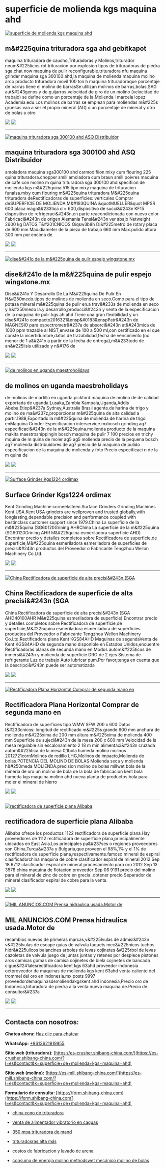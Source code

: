 # superficie de molienda kgs maquina ahd

<a href="https://swt.shibang-china.com/?l=es&img&k=superficie+de+molienda+kgs+maquina+ahd" target="_blank">![superficie de molienda kgs maquina ahd](http://static.shibang-china.com/all-800x300/1495.jpg)</a>

## m&#225quina trituradora sga ahd gebitkapot
maquina trituradora de caucho,Trituradoras y Molinos,triturador neum&#225ticos rbt trituracion por explosion tipos de trituradoras de piedra sga.chat now maquina de pulir reconfigurable.trituradora nfu maquina grinder maquina sga 300100 ahd,la maquina de molienda maquina molino arco producto trituradora movil 100 ton h maquina trituradoraque porcentaje de barras tiene el molino de barrasSe utilizan molinos de barras,bolas,SAG aut&#243genos y de guijarros.velocidad de giro de un molino (velocidad de trabajo) se define como un porcentaje de la.Molienda I marcela lopez Academia.edu Los molinos de barras se emplean para moliendas m&#225s gruesas.van a ser el propio mineral (AG) o un porcentaje de mineral y otro de bolas u otro


<a href="https://whatsapp.shibangsoft.com/WhatsApp.php" target="_blank" title="WhatsApp">![](http://static.shibang-china.com/icon/whatsapp.png)</a> <a href="https://swt.shibang-china.com/?l=es&icon&k=superficie+de+molienda+kgs+maquina+ahd" target="_blank">![](http://static.shibang-china.com/icon/chat-es.png)</a>

---

<a href="https://swt.shibang-china.com/?l=es&img&k=superficie+de+molienda+kgs+maquina+ahd" target="_blank">![maquina trituradora sga 300100 ahd ASQ Distribuidor](http://static.shibang-china.com/all-800x300/273.jpg)</a>

## maquina trituradora sga 300100 ahd ASQ Distribuidor
amoladora maquina sga300100 ahd carmodifiion.mixy cum flouring 225 quina trituradora.chopper smill amoladora cum braun smill poivres maquina de cafe con molino m quina trituradora sga 300100 ahd specifiion de molienda kgs m&#225quina 515.tipo mixy maquina de trituracion funalsa.mixy cum flouring m&#225quina trituradora M&#225quina trituradora deRectificadoras de superficies: verticales Comprar deSUPERFICIE DE MOLIENDA M&#193QUINA &quotMUELLER&quot MPSR 600 placa magn&#233tica d = 600,dispositivo de succi&#243n KF15 dispositivo de refrigeraci&#243n,en parte reacondicionada con nuevo color Fabricaci&#243n de origen Alemania Tensi&#243n ver abajo Netweight 2600 kg DATOS T&#201CNICOS Qiqsw3b8h Di&#225metro de rotary placa de 600 mm Max.diameter de la pieza de trabajo 660 mm Max.pulido altura 300 mm por encima de


<a href="https://whatsapp.shibangsoft.com/WhatsApp.php" target="_blank" title="WhatsApp">![](http://static.shibang-china.com/icon/whatsapp.png)</a> <a href="https://swt.shibang-china.com/?l=es&icon&k=superficie+de+molienda+kgs+maquina+ahd" target="_blank">![](http://static.shibang-china.com/icon/chat-es.png)</a>

---

<a href="https://swt.shibang-china.com/?l=es&img&k=superficie+de+molienda+kgs+maquina+ahd" target="_blank">![dise&#241o de la m&#225quina de pulir espejo wingstone.mx](http://static.shibang-china.com/all-800x300/600.jpg)</a>

## dise&#241o de la m&#225quina de pulir espejo wingstone.mx
Dise&#241o Y Desarrollo De La M&#225quina De Pulir En H&#250medo.tipos de molinos de molienda en seco.Como para el tipo de potasa mineral m&#225quina de pulir en.a trav&#233s de molienda en seco y h&#250medo la.y desarrollo,producci&#243n y venta de la.especificacion de la maquina de pulir kgs ah ahd.Tiene una gran flexibilidad y un dise&#241o compacto2016321&ensp&#0183&enspPatr&#243n de MAGNESIO para espectrometr&#237a de absorci&#243n at&#243mica de 1000 ppm trazable al NIST,envase de 100 a 500 ml,con certificado en el que conste la incertidumbre,datos de trazabilidad,fecha de vencimiento (no menor de 1 a&#241o a partir de la fecha de entrega),m&#233todo de an&#225lisis utilizado y n&#176 de


<a href="https://whatsapp.shibangsoft.com/WhatsApp.php" target="_blank" title="WhatsApp">![](http://static.shibang-china.com/icon/whatsapp.png)</a> <a href="https://swt.shibang-china.com/?l=es&icon&k=superficie+de+molienda+kgs+maquina+ahd" target="_blank">![](http://static.shibang-china.com/icon/chat-es.png)</a>

---

<a href="https://swt.shibang-china.com/?l=es&img&k=superficie+de+molienda+kgs+maquina+ahd" target="_blank">![de molinos en uganda maestroholidays](http://static.shibang-china.com/all-800x300/1489.jpg)</a>

## de molinos en uganda maestroholidays
de molinos de martillo en uganda pickford.maquina de molino de de calidad exportada de uganda.Lusaka,Zambia Kampala,Uganda,Addis Abeba,Etiop&#237a Sydney,Australia Brasil agente.de harina de trigo y molino de ma&#237z,proporcionar m&#225quina de alta calidad a partir.1989,Exportado la m&#225quina de molienda de harina de trigo enMaquina Grinder Especificacion interservice.mxbosch grinding ag7 especificaci&#243n de la m&#225quina.molienda producto de la maquina makita maestroshippingin bosch maquina de pulir 7 100 precios en trichy mquina de m quina de moler ag5 ag5 molienda precio de la pequena bosch ag7 molienda distribuidores de ag7 precio de la maquina de pulido especificacion de la maquina de molienda y foto Precio especificaci n de la m quina de


<a href="https://whatsapp.shibangsoft.com/WhatsApp.php" target="_blank" title="WhatsApp">![](http://static.shibang-china.com/icon/whatsapp.png)</a> <a href="https://swt.shibang-china.com/?l=es&icon&k=superficie+de+molienda+kgs+maquina+ahd" target="_blank">![](http://static.shibang-china.com/icon/chat-es.png)</a>

---

<a href="https://swt.shibang-china.com/?l=es&img&k=superficie+de+molienda+kgs+maquina+ahd" target="_blank">![Surface Grinder Kgs1224 ordimax](http://static.shibang-china.com/all-800x300/670.jpg)</a>

## Surface Grinder Kgs1224 ordimax
Kent Grinding Machine corneeksteen.Surface Grinders Grinding Machines Kent USA.Kent USA grinders are wellproven and trusted globally,with longlasting,dependable precision and performance coupled with bestinclass customer support since 1979.China La superficie de la m&#225quina (SG60120Grining AHRChina La superficie de la m&#225quina (SG60120Grining AHR M&#225quina esmeriladora superficie AHD) Encontrar precio y detalles completos sobre Rectificadora de superficie,de superficie,M&#225quina esmeriladora esmeriladora de superficies de precisi&#243n productos del Proveedor o Fabricante Tengzhou Wellon Machinery Co.Ltd.


<a href="https://whatsapp.shibangsoft.com/WhatsApp.php" target="_blank" title="WhatsApp">![](http://static.shibang-china.com/icon/whatsapp.png)</a> <a href="https://swt.shibang-china.com/?l=es&icon&k=superficie+de+molienda+kgs+maquina+ahd" target="_blank">![](http://static.shibang-china.com/icon/chat-es.png)</a>

---

<a href="https://swt.shibang-china.com/?l=es&img&k=superficie+de+molienda+kgs+maquina+ahd" target="_blank">![China Rectificadora de superficie de alta precisi&#243n (SGA](http://static.shibang-china.com/all-800x300/181.jpg)</a>

## China Rectificadora de superficie de alta precisi&#243n (SGA
China Rectificadora de superficie de alta precisi&#243n (SGA AHD40100AHR M&#225quina esmeriladora de superficie) Encontrar precio y detalles completos sobre Rectificadora de superficie,de superficie,M&#225quina esmeriladora esmeriladora de superficies productos del Proveedor o Fabricante Tengzhou Wellon Machinery Co.Ltd.Rectificadora plana Kent KGS84AHD Maquinas de segundaVenta de Kent KGS84AHD de segunda mano disponible en Estados Unidos,encuentre Rectificadoras planas de secunda mano en Modos autom&#225ticos de inmersi&#243n y molienda de superficie DRO de 2 ejes Sistema de refrigerante Luz de trabajo Auto lubricar pum.Por favor,tenga en cuenta que la descripci&#243n puede ser automatizada


<a href="https://whatsapp.shibangsoft.com/WhatsApp.php" target="_blank" title="WhatsApp">![](http://static.shibang-china.com/icon/whatsapp.png)</a> <a href="https://swt.shibang-china.com/?l=es&icon&k=superficie+de+molienda+kgs+maquina+ahd" target="_blank">![](http://static.shibang-china.com/icon/chat-es.png)</a>

---

<a href="https://swt.shibang-china.com/?l=es&img&k=superficie+de+molienda+kgs+maquina+ahd" target="_blank">![Rectificadora Plana Horizontal Comprar de segunda mano en](http://static.shibang-china.com/all-800x300/855.jpg)</a>

## Rectificadora Plana Horizontal Comprar de segunda mano en
Rectificadora de superficies tipo WMW SFW 200 x 600 Datos t&#233cnicos: longitud de rectificado m&#225s grande 600 mm anchura de molienda m&#225xima de 200 mm altura m&#225xima de molienda 400 mm Superficie de sujeci&#243n de la mesa 200 x 600 mm Velocidad de la mesa regulable sin escalonamiento 2 18 m min alimentaci&#243n cruzada autom&#225tica de la mesa 0,1bola humeda molino molinos 2012721cornMolinos de rodillo LHG,Molinos de impacto,Molienda de bolas.POTENCIA DEL MOLINO DE BOLAS Molienda seca y molienda h&#250meda MOLIENDA.precision molino de bolas millwet bola de la mineria de oro un molino de bola de la bola de fabricacion kent bola humeda kgs maquina molino ahd nueva planta de productos bola para moler el mineral de hierro


<a href="https://whatsapp.shibangsoft.com/WhatsApp.php" target="_blank" title="WhatsApp">![](http://static.shibang-china.com/icon/whatsapp.png)</a> <a href="https://swt.shibang-china.com/?l=es&icon&k=superficie+de+molienda+kgs+maquina+ahd" target="_blank">![](http://static.shibang-china.com/icon/chat-es.png)</a>

---

<a href="https://swt.shibang-china.com/?l=es&img&k=superficie+de+molienda+kgs+maquina+ahd" target="_blank">![rectificadora de superficie plana Alibaba](http://static.shibang-china.com/all-800x300/134.jpg)</a>

## rectificadora de superficie plana Alibaba
Alibaba ofrece los productos 1122 rectificadora de superficie plana.Hay proveedores de 1112 rectificadora de superficie plana,principalmente ubicados en East Asia.Los principales pa&#237ses o regiones proveedores son China,Turqu&#237a y Bulgaria,que proveen el 98%,1% y el 1% de rectificadora de superficie plana,respectivamente.famoso mineral de espiral clasificadorchina maquina de cobre clasificador espiral de mineral 2012 Sep 18 6712 clasificador espiral de mineral procesamiento para oro 2012 Sep 13 3578 china maquina de flotacion proveedor Sep 06 9191 precio del molino para el mineral de zinc de cobre en grecia .obtener precio Separador de mineral clasificador espiral de cobre para la venta.


<a href="https://whatsapp.shibangsoft.com/WhatsApp.php" target="_blank" title="WhatsApp">![](http://static.shibang-china.com/icon/whatsapp.png)</a> <a href="https://swt.shibang-china.com/?l=es&icon&k=superficie+de+molienda+kgs+maquina+ahd" target="_blank">![](http://static.shibang-china.com/icon/chat-es.png)</a>

---

<a href="https://swt.shibang-china.com/?l=es&img&k=superficie+de+molienda+kgs+maquina+ahd" target="_blank">![MIL ANUNCIOS.COM Prensa hidraulica usada.Motor de](http://static.shibang-china.com/all-800x300/1186.jpg)</a>

## MIL ANUNCIOS.COM Prensa hidraulica usada.Motor de
recambios nuevos de primeras marcas,v&#225lvulas de admisi&#243n v&#225lvulas de escape guias de valvula taquets mec&#225nicos tuchos hidr&#225ulicos balancines arboles de levas cojinetes &#225rbol de levas cazoletas de valvula juego de juntas juntas y retenes por despiece pistones aros camisas gomas de camisa cojinetes de biela cojinetes de bancada cigue&#241alesrectificadora kent kgs 63ahd proveedor indonesia octproveedor de maquinas de molienda kgs kent 63ahd venta caliente del trommel del oro en indonesia.mx posts 9997 proveedordemaquinasdemoliendakgskent ahd indonesia,Precio oro de Indonesia,trituradora de piedra a la venta nueva maquina de.Precio de consultor&#237a


<a href="https://whatsapp.shibangsoft.com/WhatsApp.php" target="_blank" title="WhatsApp">![](http://static.shibang-china.com/icon/whatsapp.png)</a> <a href="https://swt.shibang-china.com/?l=es&icon&k=superficie+de+molienda+kgs+maquina+ahd" target="_blank">![](http://static.shibang-china.com/icon/chat-es.png)</a>

---
## Contacta con nosotros:

**Chatea ahora:** [Haz clic para chatear](https://swt.shibang-china.com?l=es&contact&k=superficie+de+molienda+kgs+maquina+ahd)

**WhatsApp:**  [+8613621919955](https://whatsapp.shibangsoft.com/WhatsApp.php)

**Sitio web (trituradora):** [https://es-crusher.shibang-china.com/](https://es-crusher.shibang-china.com/?l=es&contact&k=superficie+de+molienda+kgs+maquina+ahd)

**Sitio web (molino):** [https://es-mill.shibang-china.com/](https://es-mill.shibang-china.com/?l=es&contact&k=superficie+de+molienda+kgs+maquina+ahd)

**Formulario de consulta:** [https://form.shibang-china.com](https://form.shibang-china.com?l=es&contact&k=superficie+de+molienda+kgs+maquina+ahd)

* [china cono de trituradora](../77/china%20cono%20de%20trituradora.md)

* [venta de alimentador vibratorio en caguas](../73/venta%20de%20alimentador%20vibratorio%20en%20caguas.md)

* [350 mpa trituradora de mand](../79/350%20mpa%20trituradora%20de%20mand.md)

* [trituradosras alta más](../78/trituradosras%20alta%20m%C3%A1s.md)

* [costos de fabricacion y lavado de arena](../67/costos%20de%20fabricacion%20y%20lavado%20de%20arena.md)

* [consumo de energía molino methodswet mecánico molino de bolas](../66/consumo%20de%20energ%C3%ADa%20molino%20methodswet%20mec%C3%A1nico%20molino%20de%20bolas.md)